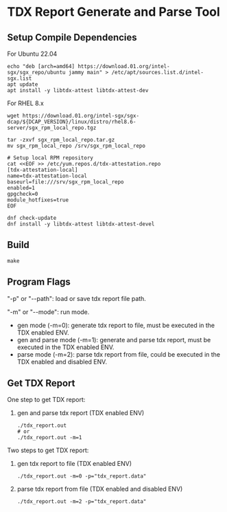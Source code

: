 # TDX Report Generate and Parse Tool

## Setup Compile Dependencies

For Ubuntu 22.04

```
echo "deb [arch=amd64] https://download.01.org/intel-sgx/sgx_repo/ubuntu jammy main" > /etc/apt/sources.list.d/intel-sgx.list
apt update
apt install -y libtdx-attest libtdx-attest-dev
```

For RHEL 8.x

```
wget https://download.01.org/intel-sgx/sgx-dcap/${DCAP_VERSION}/linux/distro/rhel8.6-server/sgx_rpm_local_repo.tgz

tar -zxvf sgx_rpm_local_repo.tar.gz
mv sgx_rpm_local_repo /srv/sgx_rpm_local_repo

# Setup local RPM repository
cat <<EOF >> /etc/yum.repos.d/tdx-attestation.repo
[tdx-attestation-local]
name=tdx-attestation-local
baseurl=file:///srv/sgx_rpm_local_repo
enabled=1
gpgcheck=0
module_hotfixes=true
EOF

dnf check-update
dnf install -y libtdx-attest libtdx-attest-devel
```

## Build

```
make
```

## Program Flags

"-p" or "--path": load or save tdx report file path.

"-m" or "--mode": run mode.
- gen mode (-m=0): generate tdx report to file, must be executed in the TDX enabled ENV.
- gen and parse mode (-m=1): generate and parse tdx report, must be executed in the TDX enabled ENV.
- parse mode (-m=2): parse tdx report from file, could be executed in the TDX enabled and disabled ENV.

## Get TDX Report

One step to get TDX report:
1. gen and parse tdx report (TDX enabled ENV)

    ```
    ./tdx_report.out
    # or
    ./tdx_report.out -m=1
    ```

Two steps to get TDX report:
1. gen tdx report to file (TDX enabled ENV)

    ```
    ./tdx_report.out -m=0 -p="tdx_report.data"
    ```

2. parse tdx report from file (TDX enabled and disabled ENV)

    ```
    ./tdx_report.out -m=2 -p="tdx_report.data"
    ```
